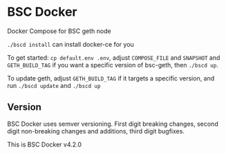 # BSC Docker

Docker Compose for BSC geth node

`./bscd install` can install docker-ce for you

To get started: `cp default.env .env`, adjust `COMPOSE_FILE` and `SNAPSHOT` and `GETH_BUILD_TAG` if
you want a specific version of bsc-geth, then `./bscd up`.

To update geth, adjust `GETH_BUILD_TAG` if it targets a specific version, and run `./bscd update`
and `./bscd up`

## Version

BSC Docker uses semver versioning. First digit breaking changes, second digit non-breaking changes and additions,
third digit bugfixes.

This is BSC Docker v4.2.0
